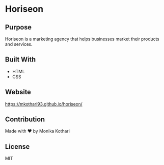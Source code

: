 # Horiseon

## Purpose
Horiseon is a marketing agency that helps businesses market their products and services.

## Built With
* HTML
* CSS

## Website
https://mkothari93.github.io/horiseon/

## Contribution
Made with ❤️ by Monika Kothari

## License
MIT
